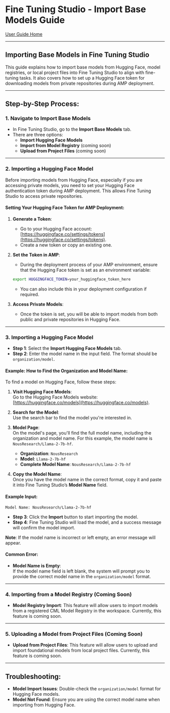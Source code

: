 
# Fine Tuning Studio - Import Base Models Guide

[User Guide Home](../user_guide.md)

---

## Importing Base Models in Fine Tuning Studio

This guide explains how to import base models from Hugging Face, model registries, or local project files into Fine Tuning Studio to align with fine-tuning tasks. It also covers how to set up a Hugging Face token for downloading models from private repositories during AMP deployment.

---

## Step-by-Step Process:

### 1. Navigate to Import Base Models

- In Fine Tuning Studio, go to the **Import Base Models** tab.
- There are three options:
  - **Import Hugging Face Models**
  - **Import from Model Registry** (coming soon)
  - **Upload from Project Files** (coming soon)

---

### 2. Importing a Hugging Face Model

Before importing models from Hugging Face, especially if you are accessing private models, you need to set your Hugging Face authentication token during AMP deployment. This allows Fine Tuning Studio to access private repositories.

#### Setting Your Hugging Face Token for AMP Deployment:

1. **Generate a Token**:
   - Go to your Hugging Face account: [https://huggingface.co/settings/tokens](https://huggingface.co/settings/tokens).
   - Create a new token or copy an existing one.

2. **Set the Token in AMP**:
   - During the deployment process of your AMP environment, ensure that the Hugging Face token is set as an environment variable:
   
   ```bash
   export HUGGINGFACE_TOKEN=your_huggingface_token_here
   ```

   - You can also include this in your deployment configuration if required.

3. **Access Private Models**:
   - Once the token is set, you will be able to import models from both public and private repositories in Hugging Face.

---

### 3. Importing a Hugging Face Model

- **Step 1**: Select the **Import Hugging Face Models** tab.
- **Step 2**: Enter the model name in the input field. The format should be `organization/model`.

#### Example: How to Find the Organization and Model Name:

To find a model on Hugging Face, follow these steps:

1. **Visit Hugging Face Models**:  
   Go to the Hugging Face Models website: [https://huggingface.co/models](https://huggingface.co/models).

2. **Search for the Model**:  
   Use the search bar to find the model you're interested in.

3. **Model Page**:  
   On the model's page, you'll find the full model name, including the organization and model name. For this example, the model name is `NousResearch/Llama-2-7b-hf`.  
   
   - **Organization**: `NousResearch`
   - **Model**: `Llama-2-7b-hf`
   - **Complete Model Name**: `NousResearch/Llama-2-7b-hf`

4. **Copy the Model Name**:  
   Once you have the model name in the correct format, copy it and paste it into Fine Tuning Studio’s **Model Name** field.

#### Example Input:
```
Model Name: NousResearch/Llama-2-7b-hf
```

- **Step 3**: Click the **Import** button to start importing the model.
- **Step 4**: Fine Tuning Studio will load the model, and a success message will confirm the model import.

**Note**: If the model name is incorrect or left empty, an error message will appear.

#### Common Error:
- **Model Name is Empty**:  
  If the model name field is left blank, the system will prompt you to provide the correct model name in the `organization/model` format.

---

### 4. Importing from a Model Registry (Coming Soon)

- **Model Registry Import**: This feature will allow users to import models from a registered CML Model Registry in the workspace. Currently, this feature is coming soon.

---

### 5. Uploading a Model from Project Files (Coming Soon)

- **Upload from Project Files**: This feature will allow users to upload and import foundational models from local project files. Currently, this feature is coming soon.

---

## Troubleshooting:

- **Model Import Issues**: Double-check the `organization/model` format for Hugging Face models.
- **Model Not Found**: Ensure you are using the correct model name when importing from Hugging Face.
